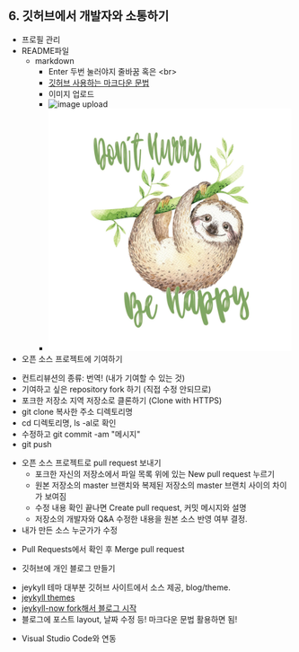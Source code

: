 ## 6. 깃허브에서 개발자와 소통하기
* 프로필 관리 
* README파일
  - markdown
    - Enter 두번 눌러야지 줄바꿈 혹은 \<br>
    - [깃허브 사용하는 마크다운 문법](https://docs.github.com/en/github/writing-on-github/getting-started-with-writing-and-formatting-on-github/basic-writing-and-formatting-syntax)
    - 이미지 업로드 
    - ![image upload](https://ctl.s6img.com/society6/img/_Tg6GH1AoFxo2gaAB_cVNsMg3m0/w_700/canvas/~artwork/s6-original-art-uploads/society6/uploads/misc/1a20b6865d3d4f8cb66880581b807cfa/~~/cute-happy-sloth-canvas.jpg)
    - ![image sloth](./happysloth.jpg)
 * 오픈 소스 프로젝트에 기여하기
  - 컨트리뷰션의 종류: 번역! (내가 기여할 수 있는 것)
  - 기여하고 싶은 repository fork 하기 (직접 수정 안되므로) 
  - 포크한 저장소 지역 저장소로 클론하기 (Clone with HTTPS) 
  - git clone 복사한 주소 디렉토리명
  - cd 디렉토리명, ls -al로 확인
  - 수정하고 git commit -am "메시지"
  - git push
* 오픈 소스 프로젝트로 pull request 보내기
  - 포크한 자신의 저장소에서 파일 목록 위에 있는 New pull request 누르기
  - 원본 저장소의 master 브랜치와 복제된 저장소의 master 브랜치 사이의 차이가 보여짐
  - 수정 내용 확인 끝나면 Create pull request, 커밋 메시지와 설명 
  - 저장소의 개발자와 Q&A 수정한 내용을 원본 소스 반영 여부 결정.
 * 내가 만든 소스 누군가가 수정
  - Pull Requests에서 확인 후 Merge pull request 

 * 깃허브에 개인 블로그 만들기
  - jeykyll 테마 대부분 깃허브 사이트에서 소스 제공, blog/theme.
  - [jeykyll themes](http://jekyllthemes.org/)
  - [jeykyll-now fork해서 블로그 시작](https://github.com/barryclark/jekyll-now)
  - 블로그에 포스트 layout, 날짜 수정 등! 마크다운 문법 활용하면 됨! 

 * Visual Studio Code와 연동

